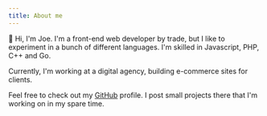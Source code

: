 ```yaml
---
title: About me
---
```


👋 Hi, I'm Joe. I'm a front-end web developer by trade, but I like to experiment in a bunch of different languages. I'm skilled in Javascript, PHP, C++ and Go.

Currently, I'm working at a digital agency, building e-commerce sites for clients.

Feel free to check out my [GitHub](https://github.com/jccit) profile. I post small projects there that I'm working on in my spare time.
